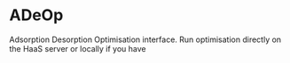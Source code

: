 # ADeOp
Adsorption Desorption Optimisation interface. Run optimisation directly on the HaaS server or locally if you have 
